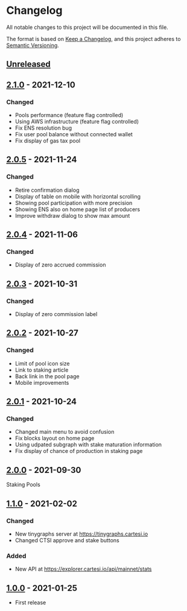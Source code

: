 # Changelog

All notable changes to this project will be documented in this file.

The format is based on [Keep a Changelog](https://keepachangelog.com/en/1.0.0/),
and this project adheres to [Semantic Versioning](https://semver.org/spec/v2.0.0.html).

## [Unreleased]

## [2.1.0] - 2021-12-10

### Changed

-   Pools performance (feature flag controlled)
-   Using AWS infrastructure (feature flag controlled)
-   Fix ENS resolution bug
-   Fix user pool balance without connected wallet
-   Fix display of gas tax pool

## [2.0.5] - 2021-11-24

### Changed

-   Retire confirmation dialog
-   Display of table on mobile with horizontal scrolling
-   Showing pool participation with more precision
-   Showing ENS also on home page list of producers
-   Improve withdraw dialog to show max amount

## [2.0.4] - 2021-11-06

### Changed

-   Display of zero accrued commission

## [2.0.3] - 2021-10-31

### Changed

-   Display of zero commission label

## [2.0.2] - 2021-10-27

### Changed

-   Limit of pool icon size
-   Link to staking article
-   Back link in the pool page
-   Mobile improvements

## [2.0.1] - 2021-10-24

### Changed

-   Changed main menu to avoid confusion
-   Fix blocks layout on home page
-   Using udpated subgraph with stake maturation information
-   Fix display of chance of production in staking page

## [2.0.0] - 2021-09-30

Staking Pools

## [1.1.0] - 2021-02-02

### Changed

-   New tinygraphs server at https://tinygraphs.cartesi.io
-   Changed CTSI approve and stake buttons

### Added

-   New API at https://explorer.cartesi.io/api/mainnet/stats

## [1.0.0] - 2021-01-25

-   First release

[unreleased]: https://github.com/cartesi-corp/explorer/compare/v2.1.0...HEAD
[2.1.0]: https://github.com/cartesi-corp/explorer/v2.0.5...v2.1.0
[2.0.5]: https://github.com/cartesi-corp/explorer/v2.0.4...v2.0.5
[2.0.4]: https://github.com/cartesi-corp/explorer/v2.0.3...v2.0.4
[2.0.3]: https://github.com/cartesi-corp/explorer/v2.0.2...v2.0.3
[2.0.2]: https://github.com/cartesi-corp/explorer/v2.0.1...v2.0.2
[2.0.1]: https://github.com/cartesi-corp/explorer/v2.0.0...v2.0.1
[2.0.0]: https://github.com/cartesi-corp/explorer/v1.1.0...v2.0.0
[1.1.0]: https://github.com/cartesi-corp/explorer/v1.0.0...v1.1.0
[1.0.0]: https://github.com/cartesi-corp/explorer/releases/tag/v1.0.0
